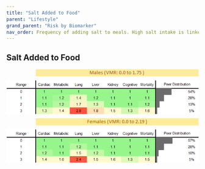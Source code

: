 ```yaml
---
title: "Salt Added to Food"
parent: "Lifestyle"
grand_parent: "Risk by Biomarker"
nav_order: Frequency of adding salt to meals. High salt intake is linked to high blood pressure and increased risk of heart disease and stroke.
---
```



## Salt Added to Food




<div style="display: flex; flex-direction: column; gap: 10px;">

  <img src="/assets/images/vmrbiomarker_salt_added_to_food__male.png" alt="Salt Added to Food VMR Male" style="margin-left: 15%">
  <img src="/assets/images/rr_salt_added_to_food__male.png" alt="Salt Added to Food RR Male">

  <img src="/assets/images/vmrbiomarker_salt_added_to_food__female.png" alt="Salt Added to Food VMR Female" style="margin-left: 15%; ">
  <img src="/assets/images/rr_salt_added_to_food__female.png" alt="Salt Added to Food RR Female">

</div>



